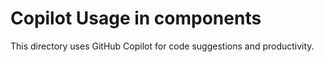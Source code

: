 # Copilot Usage in components

This directory uses GitHub Copilot for code suggestions and productivity.
